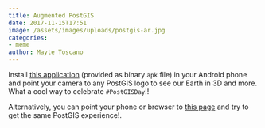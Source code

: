 ```yaml
---
title: Augmented PostGIS
date: 2017-11-15T17:51
image: /assets/images/uploads/postgis-ar.jpg
categories: 
- meme
author: Mayte Toscano
---
```


Install [this application](/assets/other/postgis-ar/PostGIS.apk) (provided as binary `apk` file) in your Android phone and point your camera to any PostGIS logo to see our Earth in 3D and more. What a cool way to celebrate `#PostGISDay`!!

Alternatively, you can point your phone or browser to [this page](/postgis-ar/) and try to get the same PostGIS experience!.